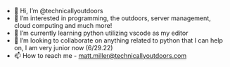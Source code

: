 - 👋 Hi, I’m @technicallyoutdoors
- 👀 I’m interested in programming, the outdoors, server management, cloud computing and much more!
- 🌱 I’m currently learning python utilizing vscode as my editor
- 💞️ I’m looking to collaborate on anything related to python that I can help on, I am very junior now (6/29.22)
- 📫 How to reach me - matt.miller@technicallyoutdoors.com

<!---
technicallyoutdoors/technicallyoutdoors is a ✨ special ✨ repository because its `README.md` (this file) appears on your GitHub profile.
You can click the Preview link to take a look at your changes.
--->
